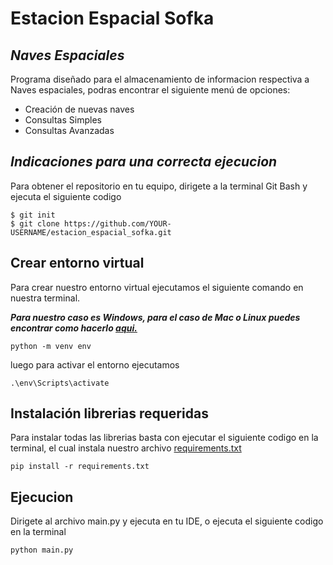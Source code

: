 # Estacion Espacial Sofka
## _Naves Espaciales_
Programa diseñado para el almacenamiento de informacion respectiva a Naves espaciales,
podras encontrar el siguiente menú de opciones:
- Creación de nuevas naves
- Consultas Simples
- Consultas Avanzadas
## _Indicaciones para una correcta ejecucion_
Para obtener el repositorio en tu equipo, dirigete a la terminal Git Bash y ejecuta el siguiente codigo

```
$ git init
$ git clone https://github.com/YOUR-USERNAME/estacion_espacial_sofka.git
```

## Crear entorno virtual

Para crear nuestro entorno virtual ejecutamos el siguiente comando en nuestra terminal.

***Para nuestro caso es Windows, para el caso de Mac o Linux puedes encontrar como hacerlo [aqui.](https://www.programaenpython.com/miscelanea/crear-entornos-virtuales-en-python/)***

```
python -m venv env
```
luego para activar el entorno ejecutamos
```
.\env\Scripts\activate
```
## Instalación librerias requeridas

Para instalar todas las librerias basta con ejecutar el siguiente codigo en la terminal, el cual instala nuestro archivo [requirements.txt]()

```
pip install -r requirements.txt
```

## Ejecucion
Dirigete al archivo main.py y ejecuta en tu IDE, o ejecuta el siguiente codigo en la terminal
```
python main.py
```